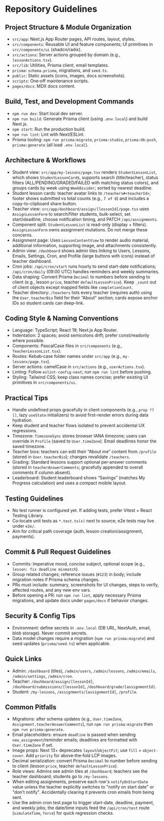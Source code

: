 # Repository Guidelines

## Project Structure & Module Organization
- `src/app`: Next.js App Router pages, API routes, layout, styles.
- `src/components`: Reusable UI and feature components; UI primitives in `src/components/ui` (shadcn/radix).
- `src/actions`: Server actions grouped by domain (e.g., `lessonActions.tsx`).
- `src/lib`: Utilities, Prisma client, email templates.
- `prisma`: `schema.prisma`, migrations, and `seed.ts`.
- `public`: Static assets (icons, images, docs screenshots).
- `scripts`: One‑off maintenance scripts.
- `pages/docs`: MDX docs content.

## Build, Test, and Development Commands
- `npm run dev`: Start local dev server.
- `npm run build`: Generate Prisma client (using `.env.local`) and build Next.js.
- `npm start`: Run the production build.
- `npm run lint`: Lint with Next/ESLint.
- Prisma tooling: `npm run prisma:migrate`, `prisma:studio`, `prisma:db:push`, `prisma:generate` (all load `.env.local`).

## Architecture & Workflows
- Student view: `src/app/my-lessons/page.tsx` renders `StudentLessonList`, which shows `StudentLessonCard`s, supports search (title/teacher), status filters (ALL/PENDING/GRADED/FAILED with matching status colors), and groups cards by week using `WeekDivider`; sorted by nearest deadline.
- Student lesson cards: teacher avatar links to `/teachers#<teacherId>`; footer shows submitted vs total counts (e.g., `7 of 8`) and includes a copy-to-clipboard share button.
- Teacher view: `src/app/dashboard/assign/[lessonId]/page.tsx` uses `AssignLessonForm` to search/filter students, bulk-select, set start/deadline, choose notification timing, and PATCH `/api/assignments`.
- Component split: `StudentLessonList` is read-only (display + filters). `AssignLessonForm` owns assignment mutations. Do not merge these concerns.
- Assignment page: Uses `LessonContentView` to render audio material, additional information, supporting image, and attachments consistently.
- Admin view: `/dashboard` shows admin tiles linking to Users, Lessons, Emails, Settings, Cron, and Profile (large buttons with icons) instead of teacher dashboard.
- Cron jobs: `/api/cron/start` runs hourly to send start-date notifications; `/api/cron/daily` (09:00 UTC) handles reminders and weekly summaries.
- Data shaping: Convert Prisma `Decimal` to numbers before sending to client (e.g., lesson `price`, teacher `defaultLessonPrice`). Keep `_count` out of client objects except mapped fields like `completionCount`.
- Teacher directory: `/teachers` lists every teacher (requires auth) using the `User.teacherBio` field for their “About” section; cards expose anchor IDs so student cards can deep-link.

## Coding Style & Naming Conventions
- Language: TypeScript; React 19; Next.js App Router.
- Indentation: 2 spaces; avoid semicolons drift; prefer const/readonly where possible.
- Components: PascalCase files in `src/components` (e.g., `TeacherLessonList.tsx`).
- Routes: Kebab‑case folder names under `src/app` (e.g., `my-lessons/page.tsx`).
- Server actions: camelCase in `src/actions` (e.g., `userActions.tsx`).
- Linting: Follow `eslint-config-next`; run `npm run lint` before pushing.
- Styling: Tailwind CSS; keep class names concise; prefer existing UI primitives in `src/components/ui`.

## Practical Tips
- Handle undefined props gracefully in client components (e.g., `prop ?? []`, lazy `useState` initializers) to avoid first-render errors during data hydration.
- Keep student and teacher flows isolated to prevent accidental UX regressions.
- Timezone: `TimezoneSync` stores browser IANA timezone; users can override in `Profile` (saved to `User.timeZone`). Email deadlines honor the saved timezone.
- Teacher bios: teachers can edit their “About me” content from `/profile` (stored in `User.teacherBio`); changes revalidate `/teachers`.
- Grading: Standard lessons support optional per‑answer comments (stored in `teacherAnswerComments`; gracefully appended to overall comments if column absent).
- Leaderboard: Student leaderboard shows “Savings” (matches My Progress calculation) and uses a compact mobile layout.

## Testing Guidelines
- No test runner is configured yet. If adding tests, prefer Vitest + React Testing Library.
- Co‑locate unit tests as `*.test.ts(x)` next to source; e2e tests may live under `e2e/`.
- Aim for critical path coverage (auth, lesson creation/assignment, payments).

## Commit & Pull Request Guidelines
- Commits: Imperative mood, concise subject, optional scope (e.g., `lesson: fix deadline mismatch`).
- Group related changes; reference issues (`#123`) in body; include migration notes if Prisma schema changes.
- PRs must include: summary, screenshots for UI changes, steps to verify, affected routes, and any new env vars.
- Before opening a PR: run `npm run lint`, apply necessary Prisma migrations, and update docs under `pages/docs` if behavior changes.

## Security & Config Tips
- Environment: define secrets in `.env.local` (DB URL, NextAuth, email, blob storage). Never commit secrets.
- Data model changes require a migration (`npm run prisma:migrate`) and seed updates (`prisma/seed.ts`) when applicable.

## Quick Links
- Admin: `/dashboard` (tiles), `/admin/users`, `/admin/lessons`, `/admin/emails`, `/admin/settings`, `/admin/cron`.
- Teacher: `/dashboard/assign/[lessonId]`, `/dashboard/submissions/[lessonId]`, `/dashboard/grade/[assignmentId]`.
- Student: `/my-lessons`, `/assignments/[assignmentId]`, `/profile`.

## Common Pitfalls
- Migrations: after schema updates (e.g., `User.timeZone`, `Assignment.teacherAnswerComments`), run `npm run prisma:migrate` then `npm run prisma:generate`.
- Email placeholders: ensure `deadline` is passed when sending `new_assignment`/reminder emails; deadlines are formatted with `User.timeZone` if set.
- Image props: Next 13+ deprecates `layout`/`objectFit`; use `fill` + `object-cover`. Add `priority` for above‑the‑fold LCP images.
- Decimal serialization: convert Prisma `Decimal` to number before sending to client (lesson `price`, teacher `defaultLessonPrice`).
- Role views: Admins see admin tiles at `/dashboard`; teachers see the teacher dashboard; students go to `/my-lessons`.
- When editing assignments, preserve each row's `notifyOnStartDate` value unless the teacher explicitly switches to "notify on start date" or "don't notify". Accidentally clearing it prevents cron emails from being sent.
- Use the admin cron test page to trigger start-date, deadline, payment, and weekly jobs; the date/time inputs feed the `/api/cron/test` route (`simulateTime`, `force`) for quick regression checks.
